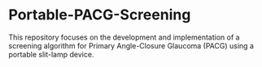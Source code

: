# Portable-PACG-Screening
This repository focuses on the development and implementation of a screening algorithm for Primary Angle-Closure Glaucoma (PACG) using a portable slit-lamp device.
